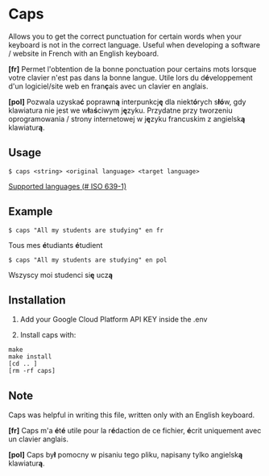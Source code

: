 # Caps
Allows you to get the correct punctuation for certain words when your keyboard is not in the correct language. Useful when developing a software / website in French with an English keyboard.

**[fr]** Permet l'obtention de la bonne ponctuation pour certains mots lorsque votre clavier n'est pas dans la bonne langue. Utile lors du d**é**veloppement d'un logiciel/site web en fran**ç**ais avec un clavier en anglais.

**[pol]** Pozwala uzyska**ć** poprawn**ą** interpunkcj**ę** dla niekt**ó**rych s**łó**w, gdy klawiatura nie jest we w**ł**a**ś**ciwym j**ę**zyku. Przydatne przy tworzeniu oprogramowania / strony internetowej w j**ę**zyku francuskim z angielsk**ą** klawiatur**ą**.


## Usage
```
$ caps <string> <original language> <target language>
```
[Supported languages (# ISO 639-1)](https://cloud.google.com/translate/docs/languages)
## Example
```
$ caps "All my students are studying" en fr
```
Tous mes **é**tudiants  **é**tudient

```
$ caps "All my students are studying" en pol
```
Wszyscy moi studenci si**ę** ucz**ą**


## Installation
1. Add your Google Cloud Platform API KEY inside the .env

2. Install caps with:
```
make
make install
[cd .. ]
[rm -rf caps]
```

## Note
Caps was helpful in writing this file, written only with an English keyboard.

**[fr]** Caps m'a  **é**t**é** utile pour la r**é**daction de ce fichier, **é**crit uniquement avec un clavier anglais.

**[pol]** Caps by**ł** pomocny w pisaniu tego pliku, napisany tylko angielsk**ą** klawiatur**ą**.
